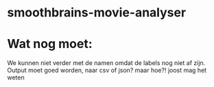 # smoothbrains-movie-analyser

# Wat nog moet:
We kunnen niet verder met de namen omdat de labels nog niet af zijn.
Output moet goed worden, naar csv of json? maar hoe?! joost mag het weten
